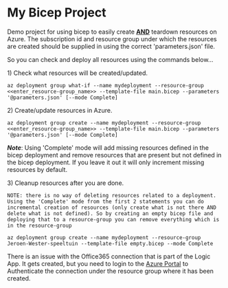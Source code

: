 <h1>My Bicep Project</h1>

<p>Demo project for using bicep to easily create <b><u>AND</b></u> teardown resources on Azure.
The subscription id and resource group under which the resources are created should be supplied in using the correct 'parameters.json' file.</P>
<p>So you can check and deploy all resources using the commands below...</p>

<p>1) Check what resources will be created/updated.</p>

```bicep
az deployment group what-if --name mydeployment --resource-group <<enter_resource-group_name>> --template-file main.bicep --parameters '@parameters.json' [--mode Complete]
```
<p>2) Create/update resources in Azure.</p>

```bicep
az deployment group create --name mydeployment --resource-group <<enter_resource-group_name>> --template-file main.bicep --parameters '@parameters.json' [--mode Complete]
```
<b><i>Note</i></b>: Using 'Complete' mode will add missing resources defined in the bicep deployment and remove resources that are present but not defined in the bicep deployment. If you leave it out it will only increment missing resources by default.

<p>3) Cleanup resources after you are done.</p>

```
NOTE: there is no way of deleting resources related to a deployment. Using the 'Complete' mode from the first 2 statements you can do incremental creation of resources (only create what is not there AND delete what is not defined). So by creating an empty bicep file and deploying that to a resource-group you can remove everything which is in the resource-group

az deployment group create --name mydeployment --resource-group Jeroen-Wester-speeltuin --template-file empty.bicep --mode Complete
```

<p>There is an issue with the Office365 connection that is part of the Logic App. It gets created, but you need to login to the <a href="http://portal.azure.com">Azure Portal</a> to Authenticate the connection under the resource group where it has been created.</p>